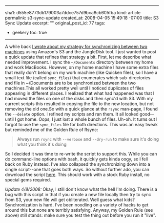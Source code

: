 ----- 
sha1: d555e8773db179003a7ddce757d9bca8cb605fba
kind: article
permalink: s3-sync-update
created_at: 2008-04-05 15:49:18 -07:00
title: S3 Sync Update
excerpt: ""
original_post_id: 77
tags: 
- geekery
toc: true
-----
A while back [I wrote about my strategy for synchronizing between two machines](http://blog.livollmers.net/index.php/2008/01/21/poor-mans-mac/) using Amazon's S3 and the JungleDisk tool. I just wanted to post a quick update that refines that strategy a bit. First, let me describe what needed improvement. I sync the `~/Documents` directory between my home and work MacBooks. However, on my home machine I have some extra files that really don't belong on my work machine (like Quicken files), so I have a small text file (called `sync_files`) that enumerates which sub-directories and file in ~/Documents are to be synchronized between the two machines.This all worked pretty well until I noticed duplicates of files appearing in different places. I realized that what had happened was that I had moved the files on one of the disks and then sync'd with S3. With my current scripts this resulted in copying the file to the new location, but not removing the old one.So with a quick glance at the `rsync` man-page, I found the `--delete` option. I refined my scripts and ran them. It all looked good--until I got home. Oops, I just lost a whole bunch of files. Uh-oh. It turns out I forgot to use the `sync_files` file for both directions. This was an easy tweak but reminded me of the Golden Rule of Rsync:

>  Always run `rsync` with `--verbose` and `--dry-run` to make sure it's doing what you think it's doing

So I decided it was time to re-write the script to support this. While you can do command-line options with bash, it quickly gets kinda oogy, so I fell back on Ruby instead. I've also collapsed the synchronizing down into a single script--one that goes both ways. So without further ado, you can download the script [here](/wp-content/uploads/2008/04/sync_s3). This should work with a stock Ruby install, no special gems required.

*Update 4/8/2008:* Okay, I still don't know what the hell I'm doing. There is a bug with this script in that if you create a new file locally then try to sync from S3, your new file will get obliterated. Well guess what kids? Synchronization is hard. I've been noodling on a variety of hacks to get around this but none are terribly satisfying. Anyway, my Golden Rule (see above) still stands: make sure you test the thing out before you run it "live".
